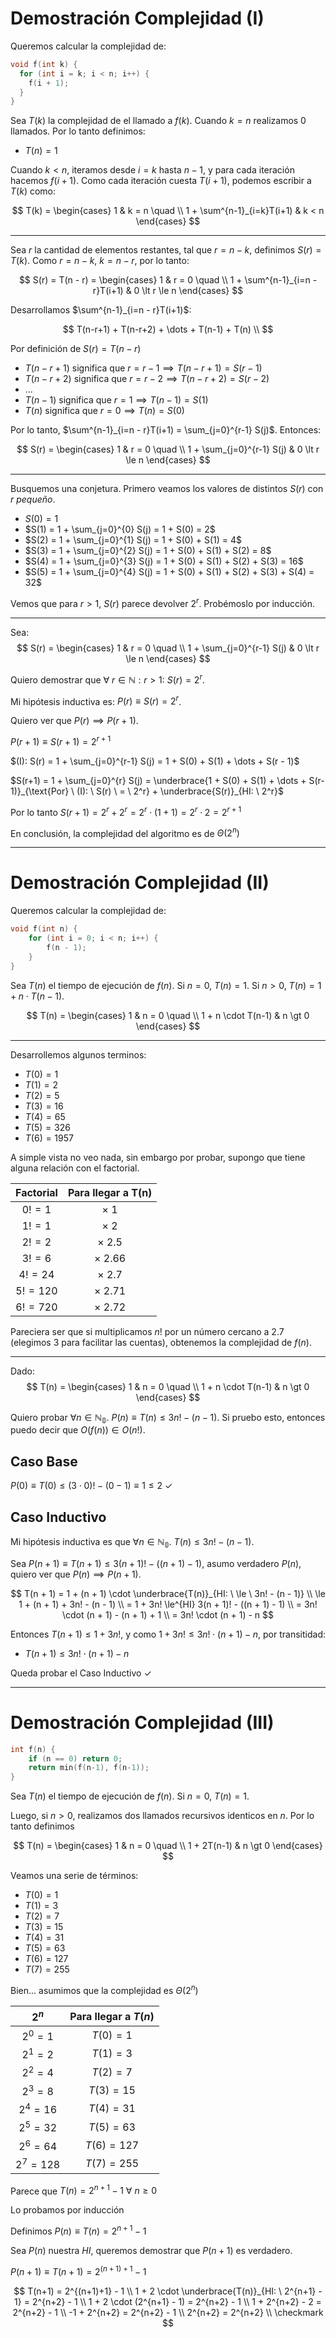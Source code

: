 # Demostración Complejidad (I)

Queremos calcular la complejidad de:

```cpp
void f(int k) {
  for (int i = k; i < n; i++) {
    f(i + 1);
  }
}
```

Sea $T(k)$ la complejidad de el llamado a $f(k)$.
Cuando $k = n$ realizamos 0 llamados. Por lo tanto definimos:

- $T(n) = 1$

Cuando $k \lt n$, iteramos desde $i = k$ hasta $n - 1$, y para cada iteración hacemos $f(i+1)$. Como cada iteración cuesta $T(i + 1)$, podemos escribir a $T(k)$ como:

$$
T(k) =
\begin{cases}
1 & k = n \quad \\
1 + \sum^{n-1}_{i=k}T(i+1) & k < n
\end{cases}
$$

---

Sea $r$ la cantidad de elementos restantes, tal que $r = n - k$, definimos $S(r) = T(k)$. Como $r = n - k$, $k = n - r$, por lo tanto:

$$
S(r) = T(n - r) =
\begin{cases}
1 & r = 0 \quad \\
1 + \sum^{n-1}_{i=n - r}T(i+1) & 0 \lt r \le n
\end{cases}
$$

Desarrollamos $\sum^{n-1}_{i=n - r}T(i+1)$:

$$
T(n-r+1) + T(n-r+2) + \dots + T(n-1) + T(n) \\
$$

Por definición de $S(r) = T(n - r)$
- $T(n-r+1)$ significa que $r = r - 1 \implies T(n-r+1) = S(r-1)$
- $T(n-r+2)$ significa que $r = r - 2 \implies T(n-r+2) = S(r-2)$
- $\dots$
- $T(n-1)$ significa que $r = 1 \implies T(n-1) = S(1)$
- $T(n)$ significa que $r = 0 \implies T(n) = S(0)$

Por lo tanto, $\sum^{n-1}_{i=n - r}T(i+1) = \sum_{j=0}^{r-1} S(j)$. Entonces:

$$
S(r) =
\begin{cases}
1 & r = 0 \quad \\
1 + \sum_{j=0}^{r-1} S(j) & 0 \lt r \le n
\end{cases}
$$

---

Busquemos una conjetura. Primero veamos los valores de distintos $S(r)$ con $r$ *pequeño*.

- $S(0) = 1$
- $S(1) = 1 + \sum_{j=0}^{0} S(j) = 1 + S(0) = 2$
- $S(2) = 1 + \sum_{j=0}^{1} S(j) = 1 + S(0) + S(1) = 4$
- $S(3) = 1 + \sum_{j=0}^{2} S(j) = 1 + S(0) + S(1) + S(2) = 8$
- $S(4) = 1 + \sum_{j=0}^{3} S(j) = 1 + S(0) + S(1) + S(2) + S(3) = 16$
- $S(5) = 1 + \sum_{j=0}^{4} S(j) = 1 + S(0) + S(1) + S(2) + S(3) + S(4) = 32$

Vemos que para $r > 1$, $S(r)$ parece devolver $2^r$. Probémoslo por inducción.

---

Sea:
$$
S(r) =
\begin{cases}
1 & r = 0 \quad \\
1 + \sum_{j=0}^{r-1} S(j) & 0 \lt r \le n
\end{cases}
$$

Quiero demostrar que $\forall \ r \in \mathbb{N} : r \gt 1$: $S(r) = 2^r$. 

Mi hipótesis inductiva es: $P(r) \equiv S(r) = 2^r$.

Quiero ver que $P(r) \implies P(r+1)$.

$P(r+1) \equiv S(r+1) = 2^{r+1}$

$(I): S(r) = 1 + \sum_{j=0}^{r-1} S(j) = 1 + S(0) + S(1) + \dots + S(r - 1)$ 

$S(r+1) = 1 + \sum_{j=0}^{r} S(j) = \underbrace{1 + S(0) + S(1) + \dots + S(r-1)}_{\text{Por} \ (I): \ S(r) \ = \ 2^r} + \underbrace{S(r)}_{HI: \ 2^r}$

Por lo tanto $S(r+1) = 2^r + 2^r = 2^r \cdot (1 + 1) = 2^r \cdot 2 = 2^{r+1}$

En conclusión, la complejidad del algoritmo es de $\Theta(2^n)$

---

# Demostración Complejidad (II)
Queremos calcular la complejidad de:

```cpp
void f(int n) {
    for (int i = 0; i < n; i++) {
        f(n - 1);
    }
}
```

Sea $T(n)$ el tiempo de ejecución de $f(n)$. Si $n = 0$, $T(n) = 1$. Si $n \gt 0$, $T(n) = 1 + n \cdot T(n-1)$.

$$
T(n) =
\begin{cases}
1 & n = 0 \quad \\
1 + n \cdot T(n-1) & n \gt 0
\end{cases}
$$

---

Desarrollemos algunos terminos:

- $T(0) = 1$
- $T(1) = 2$
- $T(2) = 5$
- $T(3) = 16$
- $T(4) = 65$
- $T(5) = 326$
- $T(6) = 1957$

A simple vista no veo nada, sin embargo por probar, supongo que tiene alguna relación con el factorial.

| Factorial   | Para llegar a T(n) |
|    :-:      |        :-:         |
| $0! = 1$    |    $\times$ 1      | 
| $1! = 1$    |    $\times$ 2      |
| $2! = 2$    |    $\times$ 2.5    |
| $3! = 6$    |    $\times$ 2.66   |
| $4! = 24$   |    $\times$ 2.7    |
| $5! = 120$  |    $\times$ 2.71   |
| $6! = 720$  |    $\times$ 2.72   |

Pareciera ser que si multiplicamos $n!$ por un número cercano a $2.7$ (elegimos $3$ para facilitar las cuentas), obtenemos la complejidad de $f(n)$. 

---

Dado:
$$
T(n) =
\begin{cases}
1 & n = 0 \quad \\
1 + n \cdot T(n-1) & n \gt 0
\end{cases}
$$

Quiero probar $\forall n \in \mathbb{N_0}. \ P(n)  \equiv  T(n) \le 3n! - (n - 1)$. Si pruebo esto, entonces puedo decir que $O(f(n)) \in O(n!)$.

## Caso Base

$P(0)  \equiv  T(0) \le (3 \cdot 0)! - (0 - 1) \equiv 1 \le 2 \ \checkmark$ 

## Caso Inductivo

Mi hipótesis inductiva es que $\forall n \in \mathbb{N_0}. \ T(n) \le 3n! - (n - 1)$.

Sea $P(n+1)  \equiv  T(n + 1) \le 3(n + 1)! - ((n + 1) - 1)$, asumo verdadero $P(n)$, quiero ver que $P(n) \implies P(n + 1)$.


$$
T(n + 1) = 1 + (n + 1) \cdot \underbrace{T(n)}_{HI: \ \le \ 3n! - (n - 1)} \\ 
\le 1 + (n + 1) + 3n! - (n - 1) \\
= 1 + 3n! \le^{HI} 3(n + 1)! - ((n + 1) - 1) \\
= 3n! \cdot (n + 1) - (n + 1) + 1 \\
= 3n! \cdot (n + 1) - n
$$

Entonces $T(n+1) \le 1 + 3n!$, y como $1 + 3n! \le 3n! \cdot (n + 1) - n$, por transitidad:
- $T(n+1) \le 3n! \cdot (n + 1) - n$

Queda probar el Caso Inductivo $\checkmark$

---

# Demostración Complejidad (III)
```cpp
int f(n) {
    if (n == 0) return 0;  
    return min(f(n-1), f(n-1));
}

```

Sea $T(n)$ el tiempo de ejecución de $f(n)$. Si $n = 0$, $T(n) = 1$.

Luego, si $n \gt 0$, realizamos dos llamados recursivos identicos en $n$. Por lo tanto definimos

$$
T(n) =
\begin{cases}
1 & n = 0 \quad \\
1 + 2T(n-1) & n \gt 0
\end{cases}
$$

Veamos una serie de términos:
- $T(0) = 1$
- $T(1) = 3$
- $T(2) = 7$
- $T(3) = 15$
- $T(4) = 31$
- $T(5) = 63$
- $T(6) = 127$
- $T(7) = 255$

Bien... asumimos que la complejidad es $\Theta(2^n)$

|   $2^n$     | Para llegar a $T(n)$ |
|    :-:      |        :-:           |
| $2^0 = 1$   |     $T(0) = 1$       | 
| $2^1 = 2$   |     $T(1) = 3$       |
| $2^2 = 4$   |     $T(2) = 7$       |
| $2^3 = 8$   |     $T(3) = 15$      |
| $2^4 = 16$  |     $T(4) = 31$      |
| $2^5 = 32$  |     $T(5) = 63$      |
| $2^6 = 64$  |     $T(6) = 127$     |
| $2^7 = 128$ |     $T(7) = 255$     |

Parece que $T(n) = 2^{n+1} - 1 \ \forall \ n \ge 0$ 

Lo probamos por inducción

Definimos $P(n) \equiv T(n) = 2^{n+1} - 1$

Sea $P(n)$ nuestra $HI$, queremos demostrar que $P(n+1)$ es verdadero.

$P(n+1) \equiv T(n+1) = 2^{(n+1)+1} - 1$

$$
T(n+1) = 2^{(n+1)+1} - 1 \\
1 + 2 \cdot \underbrace{T(n)}_{HI: \ 2^{n+1} - 1} = 2^{n+2} - 1 \\
1 + 2 \cdot (2^{n+1} - 1) = 2^{n+2} - 1 \\
1 + 2^{n+2} - 2 = 2^{n+2} - 1 \\
-1 + 2^{n+2} = 2^{n+2} - 1 \\
2^{n+2} = 2^{n+2} \\
\checkmark
$$

